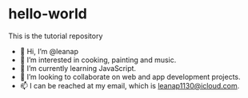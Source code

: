# hello-world
This is the tutorial repository 
- 👋 Hi, I’m @leanap
- 👀 I’m interested in cooking, painting and music.
- 🌱 I’m currently learning JavaScript.
- 💞️ I’m looking to collaborate on web and app development projects.
- 📫 I can be reached at my email, which is leanap1130@icloud.com.
